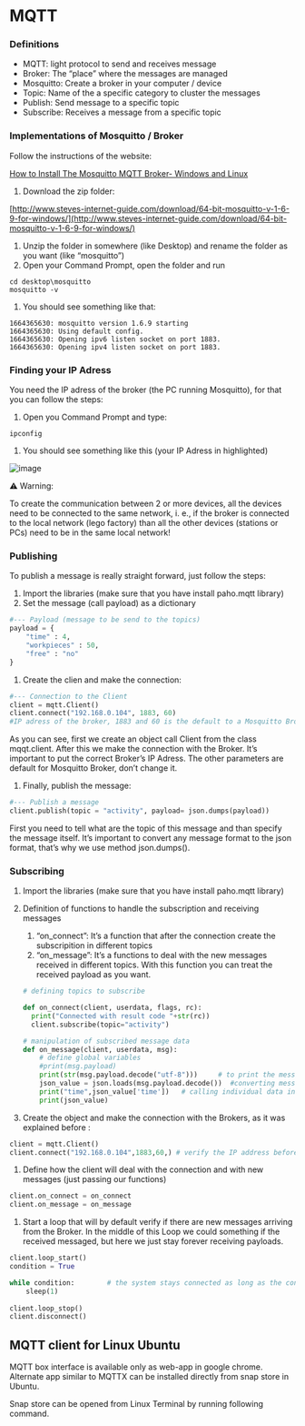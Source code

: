 # MQTT

### Definitions

- MQTT: light protocol to send and receives message
- Broker: The “place” where the messages are managed
- Mosquitto: Create a broker in your computer / device
- Topic: Name of the a specific category to cluster the messages
- Publish: Send message to a specific topic
- Subscribe: Receives a message from a specific topic

### Implementations of Mosquitto / Broker

Follow the instructions of the website: 

[How to Install The Mosquitto MQTT Broker- Windows and Linux](http://www.steves-internet-guide.com/install-mosquitto-broker/)

1. Download the zip folder:

[http://www.steves-internet-guide.com/download/64-bit-mosquitto-v-1-6-9-for-windows/](http://www.steves-internet-guide.com/download/64-bit-mosquitto-v-1-6-9-for-windows/)

1. Unzip the folder in somewhere (like Desktop) and rename the folder as you want (like “mosquitto”)
2. Open your Command Prompt, open the folder and run

```arduino
cd desktop\mosquitto
mosquitto -v
```

1. You should see something like that:

```arduino
1664365630: mosquitto version 1.6.9 starting
1664365630: Using default config.
1664365630: Opening ipv6 listen socket on port 1883.
1664365630: Opening ipv4 listen socket on port 1883.
```

### Finding your IP Adress

You need the IP adress of the broker (the PC running Mosquitto), for that you can follow the steps:

1. Open you Command Prompt and type:

```arduino
ipconfig
```

1. You should see something like this (your IP Adress in highlighted)

![image](https://user-images.githubusercontent.com/72768576/207636778-bf5cd314-5dab-4cf5-8ba8-6dd77e26ab89.png)

⚠️ Warning: 

To create the communication between 2 or more devices, all the devices need to be connected to the same network, i. e., if the broker is connected to the local network (lego factory) than all the other devices (stations or PCs) need to be in the same local network!

### Publishing

To publish a message is really straight forward, just follow the steps:

1. Import the libraries (make sure that you have install paho.mqtt library)
2. Set the message (call payload) as a dictionary

```python
#--- Payload (message to be send to the topics)
payload = {
    "time" : 4,
    "workpieces" : 50,
    "free" : "no"
}
```

1. Create the clien and make the connection:

```python
#--- Connection to the Client
client = mqtt.Client()
client.connect("192.168.0.104", 1883, 60)
#IP adress of the broker, 1883 and 60 is the default to a Mosquitto Broker
```

As you can see, first we create an object call Client from the class mqqt.client. After this we make the connection with the Broker. It’s important to put the correct Broker’s IP Adress. The other parameters are default for Mosquitto Broker, don’t change it. 

1. Finally, publish the message:

```python
#--- Publish a message
client.publish(topic = "activity", payload= json.dumps(payload))
```

First you need to tell what are the topic of this message and than specify the message itself. It’s important to convert any message format to the json format, that’s why we use method json.dumps(<message>).

### Subscribing

1. Import the libraries (make sure that you have install paho.mqtt library)
2. Definition of functions to handle the subscription and receiving messages
    1. “on_connect”: It’s a function that after the connection create the subscripition in different topics
    2. “on_message”: It’s a functions to deal with the new messages received in different topics. With this function you can treat the received payload as you want.
    
    ```python
    # defining topics to subscribe
    
    def on_connect(client, userdata, flags, rc):
      print("Connected with result code "+str(rc))
      client.subscribe(topic="activity")
    
    # manipulation of subscribed message data
    def on_message(client, userdata, msg):
        # define global variables
        #print(msg.payload) 
        print(str(msg.payload.decode("utf-8")))     # to print the message string
        json_value = json.loads(msg.payload.decode())  #converting message string to python dictionary
        print("time",json_value['time'])   # calling individual data in the json dictionary
        print(json_value)
    ```
    
3. Create the object and make the connection with the Brokers, as it was explained before :

```python
client = mqtt.Client()
client.connect("192.168.0.104",1883,60,) # verify the IP address before connect
```

1. Define how the client will deal with the connection and with new messages (just passing our functions)

```python
client.on_connect = on_connect
client.on_message = on_message
```

1. Start a loop that will by default verify if there are new messages arriving from the Broker. In the middle of this Loop we could something if the received messaged, but here we just stay forever receiving payloads. 

```python
client.loop_start()
condition = True

while condition:        # the system stays connected as long as the condition is "True"
    sleep(1)
    
client.loop_stop()    
client.disconnect()
```

## MQTT client for Linux Ubuntu

MQTT box interface is available only as web-app in google chrome. Alternate app similar to MQTTX can be installed directly from snap store in Ubuntu.

Snap store can be opened from Linux Terminal by running following command.
